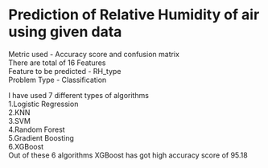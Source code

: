 # Prediction of Relative Humidity of air using given data
Metric used - Accuracy score and confusion matrix\
There are total of 16 Features\
Feature to be predicted - RH_type\
Problem Type - Classification

I have used 7 different types of algorithms\
1.Logistic Regression\
2.KNN\
3.SVM\
4.Random Forest\
5.Gradient Boosting\
6.XGBoost\
Out of these 6 algorithms  XGBoost has got high accuracy score of 95.18
